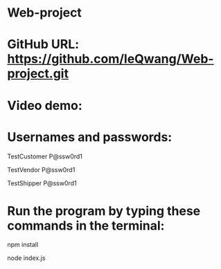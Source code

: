 # Web-project

# GitHub URL: https://github.com/leQwang/Web-project.git

# Video demo: 

# Usernames and passwords:

TestCustomer
P@ssw0rd1

TestVendor
P@ssw0rd1

TestShipper
P@ssw0rd1

# Run the program by typing these commands in the terminal:

npm install

node index.js
